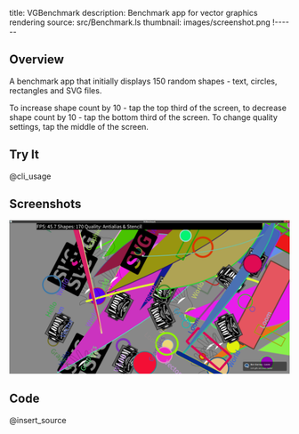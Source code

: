 title: VGBenchmark
description: Benchmark app for vector graphics rendering
source: src/Benchmark.ls
thumbnail: images/screenshot.png
!------

## Overview
A benchmark app that initially displays 150 random shapes - text, circles,
rectangles and SVG files. 

To increase shape count by 10 - tap the top third of the screen, to decrease
shape count by 10 - tap the bottom third of the screen. To change quality
settings, tap the middle of the screen.

## Try It
@cli_usage

## Screenshots
![VGBenchmark Screenshot](images/screenshot.png)

## Code
@insert_source
